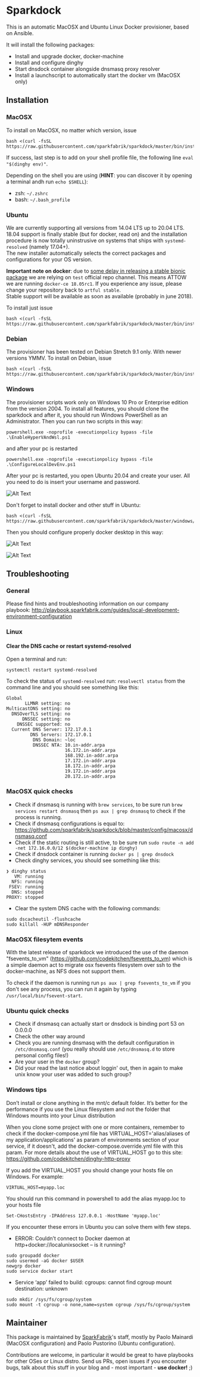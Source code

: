 # Sparkdock

This is an automatic MacOSX and Ubuntu Linux Docker provisioner, based on Ansible.

It will install the following packages:

* Install and upgrade docker, docker-machine
* Install and configure dinghy
* Start dnsdock container alongside dnsmasq proxy resolver
* Install a launchscript to automatically start the docker vm (MacOSX only)

##

## Installation

### MacOSX

To install on MacOSX, no matter which version, issue

```
bash <(curl -fsSL https://raw.githubusercontent.com/sparkfabrik/sparkdock/master/bin/install.macosx)
```

If success, last step is to add on your shell profile file, the following line `eval "$(dinghy env)"`.

Depending on the shell you are using (**HINT**: you can discover it by opening a terminal andh run `echo $SHELL`):

* zsh: `~/.zshrc`
* bash: `~/.bash_profile`


### Ubuntu

We are currently supporting all versions from 14.04 LTS up to 20.04 LTS.  
18.04 support is finally stable (but for docker, read on) and the installation procedure is now totally uninstrusive on systems that ships with `systemd-resolved` (namely 17.04+).  
The new installer automatically selects the correct packages and configurations for your OS version.

**Important note on docker**: due to [some delay in releasing a stable bionic package](https://github.com/docker/for-linux/issues/290) we are relying on `test` official repo channel. This means ATTOW we are running `docker-ce 18.05rc1`. If you experience any issue, please change your repository back to `artful stable`.  
Stable support will be available as soon as available (probably in june 2018).

To install just issue

```
bash <(curl -fsSL https://raw.githubusercontent.com/sparkfabrik/sparkdock/master/bin/install.ubuntu)
```

### Debian

The provisioner has been tested on Debian Stretch 9.1 only. With newer versions YMMV. To install on Debian, issue

```
bash <(curl -fsSL https://raw.githubusercontent.com/sparkfabrik/sparkdock/master/bin/install.debian)
```

### Windows

The provisioner scripts work only on Windows 10 Pro or Enterprise edition from the version 2004. To install all features, you should clone the sparkdock and after it, you should run Windows PowerShell as an Administrator. Then you can run two scripts in this way:

```
powershell.exe -noprofile -executionpolicy bypass -file .\EnableHyperVAndWsl.ps1
```

and after your pc is restarted

```
powershell.exe -noprofile -executionpolicy bypass -file .\ConfigureLocalDevEnv.ps1
```

After your pc is restarted, you open Ubuntu 20.04 and create your user. All you need to do is insert your username and password.

![Alt Text](/windows/docs/ubuntuCredentials.png)

Don't forget to install docker and other stuff in Ubuntu:

```
bash <(curl -fsSL https://raw.githubusercontent.com/sparkfabrik/sparkdock/master/windows/bin/install.ubuntu)
```

Then you should configure properly docker desktop in this way:

![Alt Text](/windows/docs/useWsl2.png)

![Alt Text](/windows/docs/wslIntegration.png)

## Troubleshooting

### General

Please find hints and troubleshooting information on our company playbook: http://playbook.sparkfabrik.com/guides/local-development-environment-configuration

### Linux

#### Clear the DNS cache or restart systemd-resolved

Open a terminal and run: 

```
systemctl restart systemd-resolved
```

To check the status of `systemd-resolved` run: `resolvectl status` from the command line and you 
should see something like this:

```
Global
       LLMNR setting: no                  
MulticastDNS setting: no                  
  DNSOverTLS setting: no                  
      DNSSEC setting: no                  
    DNSSEC supported: no                  
  Current DNS Server: 172.17.0.1          
         DNS Servers: 172.17.0.1          
          DNS Domain: ~loc                
          DNSSEC NTA: 10.in-addr.arpa     
                      16.172.in-addr.arpa 
                      168.192.in-addr.arpa
                      17.172.in-addr.arpa 
                      18.172.in-addr.arpa 
                      19.172.in-addr.arpa 
                      20.172.in-addr.arpa 
```

### MacOSX quick checks

* Check if dnsmasq is running with `brew services`, to be sure run `brew services restart dnsmasq` then `ps aux | grep dnsmasq` to check if the process is running.
* Check if dnsmasq configurations is equal to: https://github.com/sparkfabrik/sparkdock/blob/master/config/macosx/dnsmasq.conf
* Check if the static routing is still active, to be sure run `sudo route -n add -net 172.16.0.0/12 $(docker-machine ip dinghy)`
* Check if dnsdock container is running `docker ps | grep dnsdock`
* Check dinghy services, you should see something like this:

```
❯ dinghy status
   VM: running
  NFS: running
 FSEV: running
  DNS: stopped
PROXY: stopped

```
* Clear the system DNS cache with the following commands:

```
sudo dscacheutil -flushcache
sudo killall -HUP mDNSResponder
```

### MacOSX filesytem events

With the latest release of sparkdock we introduced the use of the daemon "fsevents_to_vm" (https://github.com/codekitchen/fsevents_to_vm) which is a simple daemon act to migrate osx fsevents filesystem over ssh to the docker-machine, as NFS does not support them.

To check if the daemon is running run `ps aux | grep fsevents_to_vm` if you don't see any process, you can run it again by typing `/usr/local/bin/fsevent-start`.


### Ubuntu quick checks

* Check if dnsmasq can actually start or dnsdock is binding port 53 on 0.0.0.0
* Check the other way around
* Check you are running dnsmasq with the default configuration in `/etc/dnsmasq.conf` (you really should use `/etc/dnsmasq.d` to store personal config files!)
* Are your user in the `docker` group?
* Did your read the last notice about loggin' out, then in again to make unix know your user was added to such group?

### Windows tips

Don’t install or clone anything in the mnt/c default folder. It’s better for the performance if you use the Linux filesystem and not the folder that Windows mounts into your Linux distribution

When you clone some project with one or more containers, remember to check if the docker-compose.yml file has VIRTUAL_HOST='alias/aliases of my application/applications' as param of environments section of your service, if it doesn't, add the docker-compose.override.yml file with this param.
For more details about the use of VIRTUAL_HOST go to this site: https://github.com/codekitchen/dinghy-http-proxy

If you add the VIRTUAL_HOST you should change your hosts file on Windows. For example: 

```
VIRTUAL_HOST=myapp.loc
```

You should run this command in powershell to add the alias myapp.loc to your hosts file

```
Set-CHostsEntry -IPAddress 127.0.0.1 -HostName 'myapp.loc'
```

If you encounter these errors in Ubuntu you can solve them with few steps.

* ERROR: Couldn’t connect to Docker daemon at http+docker://localunixsocket – is it running?

```
sudo groupadd docker
sudo usermod -aG docker $USER
newgrp docker
sudo service docker start
```

* Service ‘app’ failed to build: cgroups: cannot find cgroup mount destination: unknown

```
sudo mkdir /sys/fs/cgroup/system
sudo mount -t cgroup -o none,name=system cgroup /sys/fs/cgroup/system
```

## Maintainer

This package is maintained by [SparkFabrik](https://www.sparkfabrik.com)'s staff, mostly by Paolo Mainardi (MacOSX configuration) and Paolo Pustorino (Ubuntu configuration).

Contributions are welcome, in particular it would be great to have playbooks for other OSes or Linux distro.
Send us PRs, open issues if you encounter bugs, talk about this stuff in your blog and - most important - **use docker!** ;)
